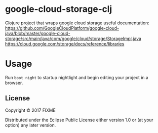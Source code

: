# google-cloud-storage-clj

Clojure project that wraps google cloud storage useful documentation:
https://github.com/GoogleCloudPlatform/google-cloud-java/blob/master/google-cloud-storage/src/main/java/com/google/cloud/storage/StorageImpl.java
https://cloud.google.com/storage/docs/reference/libraries

# Usage

Run `boot night` to startup nightlight and begin editing your project in a browser.

## License

Copyright © 2017 FIXME

Distributed under the Eclipse Public License either version 1.0 or (at
your option) any later version.
